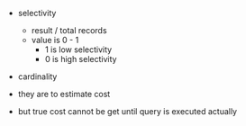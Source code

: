 - selectivity

  - result / total records
  - value is 0 - 1
    - 1 is low selectivity
    - 0 is high selectivity

- cardinality

- they are to estimate cost
- but true cost cannot be get until query is executed actually
